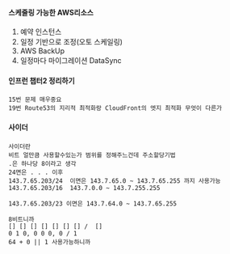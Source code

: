 #### 스케줄링 가능한 AWS리소스
1. 예약 인스턴스
2. 일정 기반으로 조정(오토 스케일링)
3. AWS BackUp
4. 일정마다 마이그레이션 DataSync



#### 인프런 챕터2 정리하기
```
15번 문제 매우중요
19번 Route53의 지리적 최적화랑 CloudFront의 엣지 최적화 무엇이 다른가
```


#### 사이더
```
사이더란
비트 얼만큼 사용할수있는가 범위를 정해주느건데 주소할당기법
.은 하나당 8이라고 생각
24면은 . . . 이후
143.7.65.203/24  이면은 143.7.65.0 ~ 143.7.65.255 까지 사용가능
143.7.65.203/16  143.7.0.0 ~ 143.7.255.255

143.7.65.203/23 이면은 143.7.64.0 ~ 143.7.65.255 

8비트니까
[] [] [] [] [] [] [] /  []
0 1 0, 0 0 0, 0 / 1
64 + 0 || 1 사용가능하니까

```
